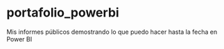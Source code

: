 # portafolio_powerbi
Mis informes públicos demostrando lo que puedo hacer hasta la fecha en Power BI

